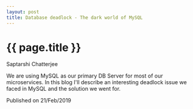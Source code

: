 ```yaml
---
layout: post
title: Database deadlock - The dark world of MySQL
---
```


{{ page.title }}
================

<p class="meta">
    Saptarshi Chatterjee
</p>


We are using MySQL as our primary DB Server for most of our microservices. In this blog I'll describe an interesting deadlock issue we faced in MySQL and the solution we went for.

<p class="meta">
    Published on 21/Feb/2019
</p>
